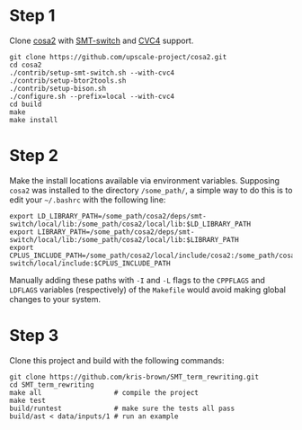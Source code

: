 # Step 1
Clone [cosa2](https://github.com/upscale-project/cosa2) with [SMT-switch](https://github.com/makaimann/smt-switch) and [CVC4](https://github.com/CVC4/CVC4) support.
```
git clone https://github.com/upscale-project/cosa2.git
cd cosa2
./contrib/setup-smt-switch.sh --with-cvc4
./contrib/setup-btor2tools.sh
./contrib/setup-bison.sh
./configure.sh --prefix=local --with-cvc4
cd build
make
make install
```

# Step 2
Make the install locations available via environment variables. Supposing `cosa2` was installed to the directory `/some_path/`, a simple way to do this is to edit your `~/.bashrc` with the following line:
```
export LD_LIBRARY_PATH=/some_path/cosa2/deps/smt-switch/local/lib:/some_path/cosa2/local/lib:$LD_LIBRARY_PATH
export LIBRARY_PATH=/some_path/cosa2/deps/smt-switch/local/lib:/some_path/cosa2/local/lib:$LIBRARY_PATH
export CPLUS_INCLUDE_PATH=/some_path/cosa2/local/include/cosa2:/some_path/cosa2/deps/smt-switch/local/include:$CPLUS_INCLUDE_PATH
```

Manually adding these paths with `-I` and `-L` flags to the `CPPFLAGS` and `LDFLAGS` variables (respectively) of the `Makefile` would avoid making global changes to your system.

# Step 3
Clone this project and build with the following commands:
```
git clone https://github.com/kris-brown/SMT_term_rewriting.git
cd SMT_term_rewriting
make all                  # compile the project
make test
build/runtest             # make sure the tests all pass
build/ast < data/inputs/1 # run an example
```
